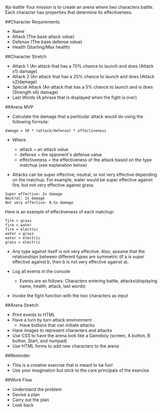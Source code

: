 #js-battle
Your mission is to create an arena where two characters battle.  Each character has properties that determine its effectiveness.  

##Character Requirements
* Name
* Attack (The base attack value)
* Defense (The base defense value)
* Health (Starting/Max health)

##Character Stretch
* Attack 1 (An attack that has a 70% chance to launch and does (Attack x1) damage)
* Attack 2 (An attack that has a 25% chance to launch and does (Attack x2)damage)
* Special Attack (An attack that has a 5% chance to launch and is does (Strength x6) damage)
* Last Words (A phrase that is displayed when the fight is over)

##Arena MVP
* Calculate the damage that a particular attack would do using the following formula:
```
damage = 50 * (attack/defense) * effectiveness
```
* Where.
	* attack = an attack value
	* defense = the opponent's defense value
	* effectiveness = the effectiveness of the attack based on the type matchup (see explanation below)

* Attacks can be super effective, neutral, or not very effective depending on the matchup. For example, water would be super effective against fire, but not very effective against grass.
```
Super effective: 2x damage
Neutral: 1x damage
Not very effective: 0.5x damage
```
Here is an example  of effectiveness of each matchup:

```
fire > grass
fire < water
fire = electric
water < grass
water < electric
grass = electric

```

* Any type against itself is not very effective. Also, assume that the relationships between different types are symmetric (if a is super effective against b, then b is not very effective against a).

* Log all events in the console
	* Events are as follows: Characters entering battle, attacks(displaying name, health, attack, last words)
* Invoke the fight function with the two characters as input

	
##Arena Stretch
* Print events to HTML
* Have a turn by turn attack environment 
	* Have buttons that can initiate attacks
* Have images to represent characters and attacks
* Use CSS to have the arena look like a Gameboy (screen, A button, B button, Start, and numpad)
* Use HTML forms to add new characters to the arena

##Reminder
* This is a creative exercise that is meant to be fun!
* Use your imagination but stick to the core principals of the exercise

##Work Flow
* Understand the problem
* Devise a plan
* Carry out the plan
* Look back 

